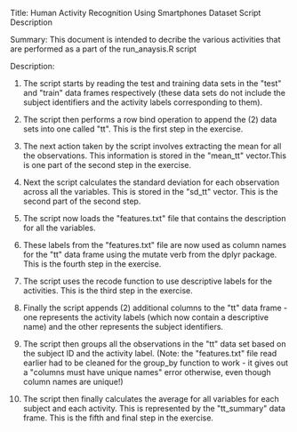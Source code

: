 Title: Human Activity Recognition Using Smartphones Dataset Script Description

Summary: This document is intended to decribe the various activities that are performed
	 as a part of the run_anaysis.R script


Description:
1. The script starts by reading the test and training data sets in the "test" and "train"
   data frames respectively (these data sets do not include the subject identifiers and the
   activity labels corresponding to them). 

2. The script then performs a row bind operation to append the (2) data sets into one
   called "tt". This is the first step in the exercise.

3. The next action taken by the script involves extracting the mean for all the 
   observations. This information is stored in the "mean_tt" vector.This is one part of 
   the second step in the exercise.

4. Next the script calculates the standard deviation for each observation across all the
   variables. This is stored in the "sd_tt" vector. This is the second part of the 
   second step.

5. The script now loads the "features.txt" file that contains the description for all the
   variables.

6. These labels from the "features.txt" file are now used as column names for the "tt"
   data frame using the mutate verb from the dplyr package. This is the fourth step in
   the exercise.

7. The script uses the recode function to use descriptive labels for the activities. This is
   the third step in the exercise.

8. Finally the script appends (2) additional columns to the "tt" data frame - one represents
   the activity labels (which now contain a descriptive name) and the other represents the
   subject identifiers.

9. The script then groups all the observations in the "tt" data set based on the subject ID
   and the activity label. (Note: the "features.txt" file read earlier had to be cleaned for
   the group_by function to work - it gives out a "columns must have unique names" error
   otherwise, even though column names are unique!)

10. The script then finally calculates the average for all variables for each subject and
    each activity. This is represented by the "tt_summary" data frame. This is the fifth
    and final step in the exercise.

